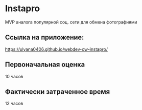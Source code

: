 # Instapro

MVP аналога популярной соц. сети для обмена фотографиями

## Ссылка на приложение:

https://ulyana0406.github.io/webdev-cw-instapro/

## Первоначальная оценка

10 часов

## Фактически затраченное время

12 часов
